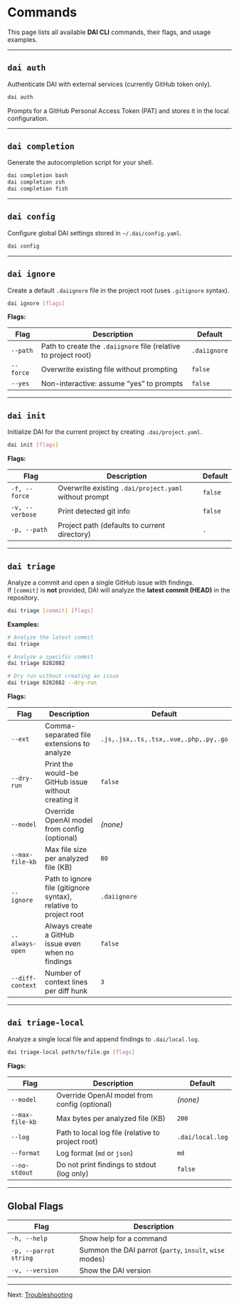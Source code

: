 # Commands

This page lists all available **DAI CLI** commands, their flags, and usage examples.

---

## `dai auth`

Authenticate DAI with external services (currently GitHub token only).

```bash
dai auth
```
Prompts for a GitHub Personal Access Token (PAT) and stores it in the local configuration.

---

## `dai completion`

Generate the autocompletion script for your shell.

```bash
dai completion bash
dai completion zsh
dai completion fish
```

---

## `dai config`

Configure global DAI settings stored in `~/.dai/config.yaml`.

```bash
dai config
```

---

## `dai ignore`

Create a default `.daiignore` file in the project root (uses `.gitignore` syntax).

```bash
dai ignore [flags]
```

**Flags:**

| Flag          | Description                                                   | Default         |
|---------------|---------------------------------------------------------------|-----------------|
| `--path`      | Path to create the `.daiignore` file (relative to project root) | `.daiignore`    |
| `--force`     | Overwrite existing file without prompting                     | `false`         |
| `--yes`       | Non-interactive: assume “yes” to prompts                      | `false`         |

---

## `dai init`

Initialize DAI for the current project by creating `.dai/project.yaml`.

```bash
dai init [flags]
```

**Flags:**

| Flag         | Description                                                        | Default |
|--------------|--------------------------------------------------------------------|---------|
| `-f, --force`   | Overwrite existing `.dai/project.yaml` without prompt            | `false` |
| `-v, --verbose` | Print detected git info                                          | `false` |
| `-p, --path`    | Project path (defaults to current directory)                     | `.`     |

---

## `dai triage`

Analyze a commit and open a single GitHub issue with findings.  
If `[commit]` is **not** provided, DAI will analyze the **latest commit (HEAD)** in the repository.

```bash
dai triage [commit] [flags]
```

**Examples:**
```bash
# Analyze the latest commit
dai triage

# Analyze a specific commit
dai triage 8282882

# Dry run without creating an issue
dai triage 8282882 --dry-run
```

**Flags:**

| Flag             | Description                                                        | Default                                        |
|------------------|--------------------------------------------------------------------|------------------------------------------------|
| `--ext`          | Comma-separated file extensions to analyze                         | `.js,.jsx,.ts,.tsx,.vue,.php,.py,.go`          |
| `--dry-run`      | Print the would-be GitHub issue without creating it                 | `false`                                        |
| `--model`        | Override OpenAI model from config (optional)                        | *(none)*                                       |
| `--max-file-kb`  | Max file size per analyzed file (KB)                                | `80`                                           |
| `--ignore`       | Path to ignore file (gitignore syntax), relative to project root    | `.daiignore`                                   |
| `--always-open`  | Always create a GitHub issue even when no findings                  | `false`                                        |
| `--diff-context` | Number of context lines per diff hunk                               | `3`                                            |


---

## `dai triage-local`

Analyze a single local file and append findings to `.dai/local.log`.

```bash
dai triage-local path/to/file.go [flags]
```

**Flags:**

| Flag             | Description                                          | Default             |
|------------------|------------------------------------------------------|---------------------|
| `--model`        | Override OpenAI model from config (optional)          | *(none)*            |
| `--max-file-kb`  | Max bytes per analyzed file (KB)                      | `200`               |
| `--log`          | Path to local log file (relative to project root)     | `.dai/local.log`    |
| `--format`       | Log format (`md` or `json`)                           | `md`                 |
| `--no-stdout`    | Do not print findings to stdout (log only)            | `false`             |

---

## Global Flags

| Flag                  | Description                                             |
|-----------------------|---------------------------------------------------------|
| `-h, --help`          | Show help for a command                                 |
| `-p, --parrot string` | Summon the DAI parrot (`party`, `insult`, `wise` modes) |
| `-v, --version`       | Show the DAI version                                    |

---

Next: [Troubleshooting](troubleshooting.md)
